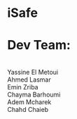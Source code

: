 # iSafe
<h1>Dev Team:</h1><br>
Yassine El Metoui <br>
Ahmed Lasmar<br>
Emin Zriba<br>
Chayma Barhoumi<br>
Adem Mcharek<br>
Chahd Chaieb<br>
